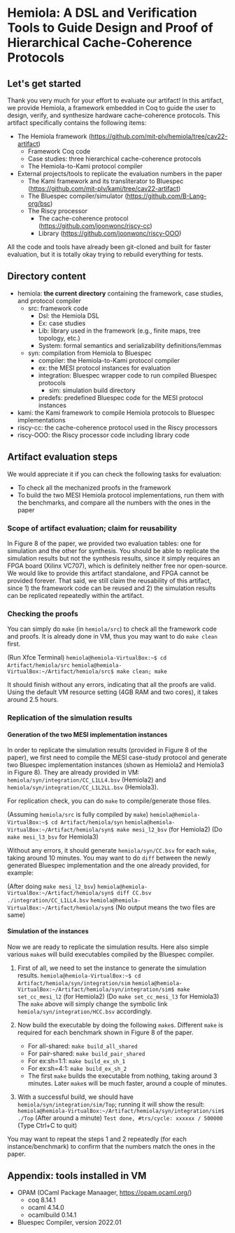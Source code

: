 Hemiola: A DSL and Verification Tools to Guide Design and Proof of Hierarchical Cache-Coherence Protocols
=========================================================================================================

Let's get started
-----------------

Thank you very much for your effort to evaluate our artifact!
In this artifact, we provide Hemiola, a framework embedded in Coq to guide the user to design, verify, and synthesize hardware cache-coherence protocols.
This artifact specifically contains the following items:

- The Hemiola framework (https://github.com/mit-plv/hemiola/tree/cav22-artifact)
  + Framework Coq code
  + Case studies: three hierarchical cache-coherence protocols
  + The Hemiola-to-Kami protocol compiler
- External projects/tools to replicate the evaluation numbers in the paper
  + The Kami framework and its transliterator to Bluespec (https://github.com/mit-plv/kami/tree/cav22-artifact)
  + The Bluespec compiler/simulator (https://github.com/B-Lang-org/bsc)
  + The Riscy processor
    * The cache-coherence protocol (https://github.com/joonwonc/riscy-cc)
    * Library (https://github.com/joonwonc/riscy-OOO)

All the code and tools have already been git-cloned and built for faster evaluation, but it is totally okay trying to rebuild everything for tests.

Directory content
-----------------

- hemiola: **the current directory** containing the framework, case studies, and protocol compiler
  + src: framework code
    * Dsl: the Hemiola DSL
    * Ex: case studies
    * Lib: library used in the framework (e.g., finite maps, tree topology, etc.)
    * System: formal semantics and serializability definitions/lemmas
  + syn: compilation from Hemiola to Bluespec
    * compiler: the Hemiola-to-Kami protocol compiler
    * ex: the MESI protocol instances for evaluation
    * integration: Bluespec wrapper code to run compiled Bluespec protocols
      - sim: simulation build directory
    * predefs: predefined Bluespec code for the MESI protocol instances
- kami: the Kami framework to compile Hemiola protocols to Bluespec implementations
- riscy-cc: the cache-coherence protocol used in the Riscy processors
- riscy-OOO: the Riscy processor code including library code

Artifact evaluation steps
-------------------------

We would appreciate it if you can check the following tasks for evaluation:
- To check all the mechanized proofs in the framework
- To build the two MESI Hemiola protocol implementations, run them with the benchmarks, and compare all the numbers with the ones in the paper

### Scope of artifact evaluation; claim for reusability

In Figure 8 of the paper, we provided two evaluation tables: one for simulation and the other for synthesis.
You should be able to replicate the simulation results but not the synthesis results, since it simply requires an FPGA board (Xilinx VC707), which is definitely neither free nor open-source.
We would like to provide this artifact standalone, and FPGA cannot be provided forever.
That said, we still claim the reusability of this artifact, since 1) the framework code can be reused and 2) the simulation results can be replicated repeatedly within the artifact.

### Checking the proofs

You can simply do `make` (in `hemiola/src`) to check all the framework code and proofs.
It is already done in VM, thus you may want to do `make clean` first.

(Run Xfce Terminal)
`hemiola@hemiola-VirtualBox:~$ cd Artifact/hemiola/src`
`hemiola@hemiola-VirtualBox:~/Artifact/hemiola/src$ make clean; make`

It should finish without any errors, indicating that all the proofs are valid.
Using the default VM resource setting (4GB RAM and two cores), it takes around 2.5 hours.

### Replication of the simulation results

#### Generation of the two MESI implementation instances

In order to replicate the simulation results (provided in Figure 8 of the paper), we first need to compile the MESI case-study protocol and generate two Bluespec implementation instances (shown as Hemiola2 and Hemiola3 in Figure 8).
They are already provided in VM: `hemiola/syn/integration/CC_L1LL4.bsv` (Hemiola2) and `hemiola/syn/integration/CC_L1L2LL.bsv` (Hemiola3).

For replication check, you can do `make` to compile/generate those files.

(Assuming `hemiola/src` is fully compiled by `make`)
`hemiola@hemiola-VirtualBox:~$ cd Artifact/hemiola/syn`
`hemiola@hemiola-VirtualBox:~/Artifact/hemiola/syn$ make mesi_l2_bsv` (for Hemiola2)
(Do `make mesi_l3_bsv` for Hemiola3)

Without any errors, it should generate `hemiola/syn/CC.bsv` for each `make`, taking around 10 minutes.
You may want to do `diff` between the newly generated Bluespec implementation and the one already provided, for example:

(After doing `make mesi_l2_bsv`)
`hemiola@hemiola-VirtualBox:~/Artifact/hemiola/syn$ diff CC.bsv ./integration/CC_L1LL4.bsv`
`hemiola@hemiola-VirtualBox:~/Artifact/hemiola/syn$`
(No output means the two files are same)

#### Simulation of the instances

Now we are ready to replicate the simulation results.
Here also simple various `make`s will build executables compiled by the Bluespec compiler.

1. First of all, we need to set the instance to generate the simulation results.
   `hemiola@hemiola-VirtualBox:~$ cd Artifact/hemiola/syn/integration/sim`
   `hemiola@hemiola-VirtualBox:~/Artifact/hemiola/syn/integration/sim$ make set_cc_mesi_l2` (for Hemiola2)
   (Do `make set_cc_mesi_l3` for Hemiola3)
   The `make` above will simply change the symbolic link `hemiola/syn/integration/HCC.bsv` accordingly.

2. Now build the executable by doing the following `make`s.
   Different `make` is required for each benchmark shown in Figure 8 of the paper.
   - For all-shared: `make build_all_shared`
   - For pair-shared: `make build_pair_shared`
   - For ex:sh=1:1: `make build_ex_sh_1`
   - For ex:sh=4:1: `make build_ex_sh_2`
   - The first `make` builds the executable from nothing, taking around 3 minutes.
     Later `make`s will be much faster, around a couple of minutes.

3. With a successful build, we should have `hemiola/syn/integration/sim/Top`; running it will show the result:
   `hemiola@hemiola-VirtualBox:~/Artifact/hemiola/syn/integration/sim$ ./Top`
   (After around a minute)
   `Test done, #trs/cycle: xxxxxx / 500000`
   (Type Ctrl+C to quit)

You may want to repeat the steps 1 and 2 repeatedly (for each instance/benchmark) to confirm that the numbers match the ones in the paper.

Appendix: tools installed in VM
-------------------------------

- OPAM (OCaml Package Manaager, https://opam.ocaml.org/)
  + coq 8.14.1
  + ocaml 4.14.0
  + ocamlbuild 0.14.1
- Bluespec Compiler, version 2022.01
